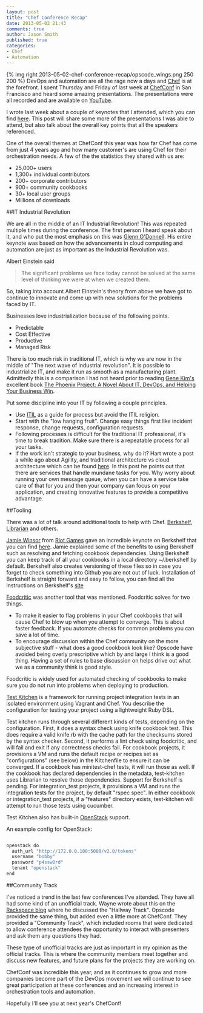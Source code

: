 ```yaml
---
layout: post
title: "Chef Conference Recap"
date: 2013-05-02 21:43
comments: true
author: Jason Smith
published: true
categories:
- Chef
- Automation
---
```

{% img right 2013-05-02-chef-conference-recap/opscode_wings.png 250 200  %}
DevOps and automation are all the rage now a days and [Chef](http://opscode.com/chef) is at the forefront. I spent Thursday and Friday of last week at [ChefConf](http://chefconf.com) in San Francisco and heard some amazing presentations. The presentations were all recorded and are available on [YouTube](http://www.youtube.com/user/Opscode).


I wrote last week about a couple of keynotes that I attended, which you can find [here](http://devops.rackspace.com/thoughts-from-chefconf-day-1.html).  This post will share some more of the presentations I was able to attend, but also talk about the overall key points that all the speakers referenced.

<!--More-->

One of the overall themes at ChefConf this year was how far Chef has come from just 4 years ago and how many customer's are using Chef for their orchestration needs. A few of the the statistics they shared with us are:

- 25,000+ users
- 1,300+ individual contributors
- 200+ corporate contributors
- 900+ community cookbooks
- 30+ local user groups
- Millions of downloads


##IT Industrial Revolution

We are all in the middle of an IT Industrial Revolution!  This was repeated multiple times during the conference.  The first person I heard speak about it, and who put the most emphasis on this was [Glenn O'Donnell](http://www.forrester.com/Glenn-O'Donnell). His entire keynote was based on how the advancements in cloud computing and automation are just as important as the Industrial Revolution was.

Albert Einstein said
>The significant problems we face today cannot be solved at the same level of thinking we were at when we created them.

So, taking into account Albert Einstein's theory from above we have got to continue to innovate and come up with new solutions for the problems faced by IT.

Businesses love industrialization because of the following points.

- Predictable
- Cost Effective
- Productive
- Managed Risk

There is too much risk in traditional IT, which is why we are now in the middle of "The next wave of industrial revolution".
It is possible to industrialize IT, and make it run as smooth as a manufacturing plant.  Admittedly this is a comparison I had not heard prior to reading [Gene Kim's](http://en.wikipedia.org/wiki/Gene_Kim) excellent book [The Phoenix Project: A Novel About IT, DevOps, and Helping Your Business Win](http://itrevolution.com/books/phoenix-project-devops-book/).

Put some discipline into your IT by following a couple principles.

- Use [ITIL](http://en.wikipedia.org/wiki/Information_Technology_Infrastructure_Library) as a guide for process but avoid the ITIL religion.
- Start with the "low hanging fruit". Change easy things first like incident response, change requests, configuration requests.
- Following processes is difficult for the traditional IT professional, it's time to break tradition.  Make sure there is a repeatable process for all your tasks.
- If the work isn't strategic to your business, why do it?
Hart wrote a post a while ago about Agility, and traditional architecture vs cloud architecture which can be found [here](http://devops.rackspace.com/modular-application-design.html). In this post he points out that there are services that handle mundane tasks for you.  Why worry about running your own message queue, when you can have a service take care of that for you and then your company can focus on your application, and creating innovative features to provide a competitive advantage.

##Tooling

There was a lot of talk around additional tools to help with Chef. [Berkshelf](http://www.berkshelf.com), [Librarian](https://github.com/applicationsonline/librarian) and others.

[Jamie Winsor](https://twitter.com/resetexistence) from [Riot Games](http://www.riotgames.com) gave an incredible keynote on Berkshelf that you can find [here](http://www.youtube.com/watch?v=hYt0E84kYUI).
Jamie explained some of the benefits to using Berkshelf such as resolving and fetching cookbook dependencies.
Using Berkshelf you can keep track of all your cookbooks in a local directory ~/.berkshelf by default. Berkshelf also creates versioning of these files so in case you forget to check something into Github you are not out of luck.
Installation of Berkshelf is straight forward and easy to follow, you can find all the instructions on Berkshelf's [site](http://berkshelf.com/)

[Foodcritic](http://acrmp.github.io/foodcritic/) was another tool that was mentioned. Foodcritic solves for two things.

- To make it easier to flag problems in your Chef cookbooks that will cause Chef to blow up when you attempt to converge. This is about faster feedback. If you automate checks for common problems you can save a lot of time.
- To encourage discussion within the Chef community on the more subjective stuff - what does a good cookbook look like? Opscode have avoided being overly prescriptive which by and large I think is a good thing. Having a set of rules to base discussion on helps drive out what we as a community think is good style.

Foodcritic is widely used for automated checking of cookbooks to make sure you do not run into problems when deploying to production.

[Test Kitchen](https://github.com/opscode/test-kitchen#readme) is a framework for running project integration tests in an isolated environment using Vagrant and Chef. You describe the configuration for testing your project using a lightweight Ruby DSL.

Test kitchen runs through several different kinds of tests, depending on the configuration. First, it does a syntax check using knife cookbook test. This does require a valid knife.rb with the cache path for the checksums stored by the syntax checker. Second, it performs a lint check using foodcritic, and will fail and exit if any correctness checks fail. For cookbook projects, it provisions a VM and runs the default recipe or recipes set as "configurations" (see below) in the Kitchenfile to ensure it can be converged. If a cookbook has minitest-chef tests, it will run those as well. If the cookbook has declared dependencies in the metadata, test-kitchen uses Librarian to resolve those dependencies. Support for Berkshelf is pending. For integration_test projects, it provisions a VM and runs the integration tests for the project, by default "rspec spec". In either cookbook or integration_test projects, if a "features" directory exists, test-kitchen will attempt to run those tests using cucumber.

Test Kitchen also has built-in [OpenStack](http://openstack.org) support.

An example config for OpenStack:

```python

openstack do
  auth_url "http://172.0.0.100:5000/v2.0/tokens"
  username "bobby"
  password "p4ssw0rd"
  tenant "openstack"
end
```

##Community Track

I've noticed a trend in the last few conferences I've attended. They have all had some kind of an unofficial track. Wayne wrote about this on the [Rackspace blog](http://www.rackspace.com/blog/reflections-on-openstack-summit-portland-inside-the-hallway-track/) where he discussed the "Hallway Track".  Opscode provided the same thing, but added even a little more at ChefConf.  They provided a "Community Track", which included rooms that were dedicated to allow conference attendees the opportunity to interact with presenters and ask them any questions they had.

These type of unofficial tracks are just as important in my opinion as the official tracks.  This is where the community members meet together and discuss new features, and future plans for the projects they are working on.

ChefConf was incredible this year, and as it continues to grow and more companies become part of the DevOps movement we will continue to see great participation at these conferences and an increasing interest in orchestration tools and automation.

Hopefully I'll see you at next year's ChefConf!
